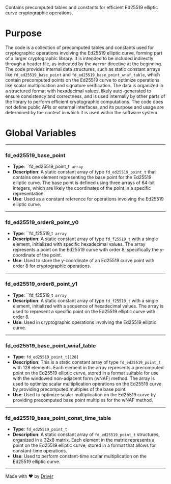 <!--------------------------------------------------------------------------------->
<!-- IMPORTANT: This file is auto-generated by Driver (https://driver.ai). -------->
<!-- Manual edits may be overwritten on future commits. --------------------------->
<!--------------------------------------------------------------------------------->

Contains precomputed tables and constants for efficient Ed25519 elliptic curve cryptographic operations.

# Purpose
The code is a collection of precomputed tables and constants used for cryptographic operations involving the Ed25519 elliptic curve, forming part of a larger cryptographic library. It is intended to be included indirectly through a header file, as indicated by the `#error` directive at the beginning. The code provides internal data structures, such as static constant arrays like `fd_ed25519_base_point` and `fd_ed25519_base_point_wnaf_table`, which contain precomputed points on the Ed25519 curve to optimize operations like scalar multiplication and signature verification. The data is organized in a structured format with hexadecimal values, likely auto-generated to ensure consistency and correctness, and is used internally by other parts of the library to perform efficient cryptographic computations. The code does not define public APIs or external interfaces, and its purpose and usage are determined by the context in which it is used within the software system.
# Global Variables

---
### fd\_ed25519\_base\_point
- **Type**: ``fd_ed25519_point_t` array`
- **Description**: A static constant array of type `fd_ed25519_point_t` that contains one element representing the base point for the Ed25519 elliptic curve. The base point is defined using three arrays of 64-bit integers, which are likely the coordinates of the point in a specific representation.
- **Use**: Used as a constant reference for operations involving the Ed25519 elliptic curve.


---
### fd\_ed25519\_order8\_point\_y0
- **Type**: ``fd_f25519_t` array`
- **Description**: A static constant array of type `fd_f25519_t` with a single element, initialized with specific hexadecimal values. The array represents a point on the Ed25519 curve with order 8, specifically the y-coordinate of the point.
- **Use**: Used to store the y-coordinate of an Ed25519 curve point with order 8 for cryptographic operations.


---
### fd\_ed25519\_order8\_point\_y1
- **Type**: ``fd_f25519_t` array`
- **Description**: A static constant array of type `fd_f25519_t` with a single element, initialized with a sequence of hexadecimal values. The array is used to represent a specific point on the Ed25519 elliptic curve with order 8.
- **Use**: Used in cryptographic operations involving the Ed25519 elliptic curve.


---
### fd\_ed25519\_base\_point\_wnaf\_table
- **Type**: ``fd_ed25519_point_t[128]``
- **Description**: This is a static constant array of type `fd_ed25519_point_t` with 128 elements. Each element in the array represents a precomputed point on the Ed25519 elliptic curve, stored in a format suitable for use with the windowed non-adjacent form (wNAF) method. The array is used to optimize scalar multiplication operations on the Ed25519 curve by providing precomputed multiples of the base point.
- **Use**: Used to optimize scalar multiplication on the Ed25519 curve by providing precomputed base point multiples for the wNAF method.


---
### fd\_ed25519\_base\_point\_const\_time\_table
- **Type**: ``fd_ed25519_point_t``
- **Description**: A static constant array of `fd_ed25519_point_t` structures, organized in a 32x8 matrix. Each element in the matrix represents a point on the Ed25519 elliptic curve, stored in a format that allows for constant-time operations.
- **Use**: Used to perform constant-time scalar multiplication on the Ed25519 elliptic curve.



---
Made with ❤️ by [Driver](https://www.driver.ai/)